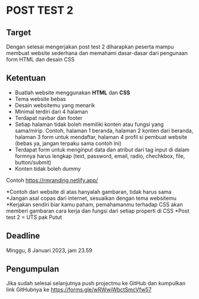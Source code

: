# POST TEST 2

## Target

Dengan selesai mengerjakan post test 2 diharapkan peserta mampu membuat website sederhana dan memahami dasar-dasar dari pengunaan form HTML dan desain CSS

## Ketentuan

- Buatlah website menggunakan **HTML** dan **CSS**
- Tema website bebas
- Desain websitemu yang menarik
- Minimal terdiri dari 4 halaman
- Terdapat navbar dan footer
- Setiap halaman tidak boleh memiliki konten atau fungsi yang sama/mirip. Contoh, halaman 1 beranda, halaman 2 konten dari beranda, halaman 3 form untuk mendaftar, halaman 4 profil si pembuat website (bebas ya, jangan terpaku sama contoh ini)
- Terdapat form untuk menginput data dan atribut dari tag input di dalam formnya harus lengkap (text, password, email, radio, chechkbox, file, button/submit)
- Konten tidak boleh dummy

Contoh https://rmranding.netlify.app/

*Contoh dari website di atas hanyalah gambaran, tidak harus sama
*Jangan asal copas dari internet, sesuaikan dengan tema websitemu
*Kerjakan sendiri biar kamu paham, pemahamanmu terhadap CSS akan memberi gambaran cara kerja dan fungsi dari setiap properti di CSS
*Post test 2 = UTS pak Putut

## Deadline

Minggu, 8 Januari 2023, jam 23.59

## Pengumpulan

Jika sudah selesai selanjutnya push projectmu ke GitHub dan kumpulkan link GitHubnya ke https://forms.gle/wRWwjWbctSmcVfw57